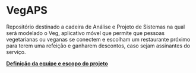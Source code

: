 # VegAPS
Repositório destinado a cadeira de Análise e Projeto de Sistemas na qual será modelado o Veg, aplicativo móvel que permite que pessoas vegetarianas ou veganas se conectem e escolham um restaurante próximo para terem uma refeição e ganharem descontos, caso sejam assinantes do serviço.

[**Definição da equipe e escopo do projeto**](https://docs.google.com/document/d/1EqhE4wNETVIxj404FigEblWq-c-ko0tv5UJRXtOco-o/edit?usp=sharing)
